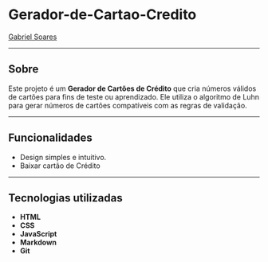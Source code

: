# Gerador-de-Cartao-Credito

[Gabriel Soares](https://www.linkedin.com/in/gabriel-soares-3098782b0/)


---

## Sobre
Este projeto é um **Gerador de Cartões de Crédito** que cria números válidos de cartões para fins de teste ou aprendizado. Ele utiliza o algoritmo de Luhn para gerar números de cartões compatíveis com as regras de validação.

---

## Funcionalidades
- Design simples e intuitivo.
- Baixar cartão de Crédito

---

## Tecnologias utilizadas
- **HTML**
- **CSS**
- **JavaScript**
- **Markdown**
- **Git**
